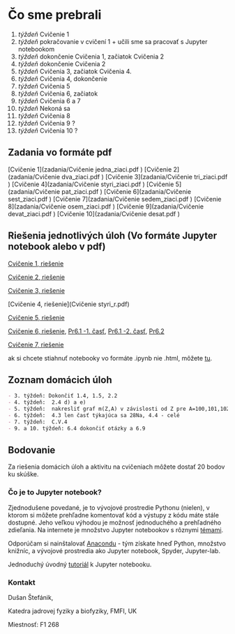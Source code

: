 # Čo sme prebrali
1. *týždeň* Cvičenie 1
2. *týždeň* pokračovanie v cvičení 1 + učili sme sa pracovať s Jupyter notebookom
3. *týždeň* dokončenie Cvičenia 1, začiatok Cvičenia 2
4. *týždeň* dokončenie Cvičenia 2
5. *týždeň* Cvičenia 3, začiatok Cvičenia 4.
6. *týždeň* Cvičenia 4, dokončenie
7. *týždeň* Cvičenia 5
8. *týždeň* Cvičenia 6, začiatok
9. *týždeň* Cvičenia 6 a 7
10. *týždeň* Nekoná sa
11. *týždeň* Cvičenia 8 
12. *týždeň* Cvičenia 9  ?
13. *týždeň* Cvičenia 10 ? 

## Zadania vo formáte pdf
[Cvičenie 1](zadania/Cvičenie jedna_ziaci.pdf ) [Cvičenie 2](zadania/Cvičenie dva_ziaci.pdf ) [Cvičenie 3](zadania/Cvičenie tri_ziaci.pdf ) [Cvičenie 4](zadania/Cvičenie styri_ziaci.pdf ) [Cvičenie 5](zadania/Cvičenie pat_ziaci.pdf )
[Cvičenie 6](zadania/Cvičenie sest_ziaci.pdf ) [Cvičenie 7](zadania/Cvičenie sedem_ziaci.pdf ) [Cvičenie 8](zadania/Cvičenie osem_ziaci.pdf ) [Cvičenie 9](zadania/Cvičenie devat_ziaci.pdf ) [Cvičenie 10](zadania/Cvičenie desat.pdf )


## Riešenia jednotlivých úloh (Vo formáte Jupyter notebook alebo v pdf)

[Cvičenie 1, riešenie](Cvicenie_jedna.html)

[Cvičenie 2, riešenie](Cvicenie_dva.html)

[Cvičenie 3, riešenie](Cvicenie_tri.html)

[Cvičenie 4, riešenie](Cvičenie styri_r.pdf)

[Cvičenie 5, riešenie](Cvicenie_pat.html)

[Cvičenie 6, riešenie](Cvicenie_sest.html), [Pr6.1 -1. časť](PR6_1-PrechodBarierou-1.JPG), [Pr6.1 -2. časť](PR6_1-PrechodBarierou-2.JPG), [Pr6.2](PR6_2.JPG)

[Cvičenie 7, riešenie](Cvicenie_sedem.html)

ak si chcete stiahnuť notebooky vo formáte .ipynb nie .html, môžete [tu](https://github.com/dusssaaan/Jadrova-fyzika-cvicenia/tree/master).

## Zoznam domácich úloh

```markdown
- 3. týždeň: Dokončiť 1.4, 1.5, 2.2
- 4. týždeň:  2.4 d) a e)
- 5. týždeň:  nakresliť graf m(Z,A) v závislosti od Z pre A=100,101,102 a C3.1 príklad
- 6. týždeň:  4.3 len časť týkajúca sa 28Na, 4.4 - celé
- 7. týždeň:  C.V.4
- 9. a 10. týždeň: 6.4 dokončiť otázky a 6.9
```

## Bodovanie

Za riešenia domácich úloh a aktivitu na cvičeniach môžete dostať 20 bodov ku skúške.

### Čo je to Jupyter notebook?

Zjednodušene povedané, je to vývojové prostredie Pythonu (nielen), v ktorom si môžete prehľadne komentovať kód a výstupy z kódu máte stále dostupné. Jeho veľkou výhodou je možnosť jednoduchého a prehľadného zdieľania. Na internete je množstvo Jupyter notebookov s rôznymi [témami](https://github.com/jupyter/jupyter/wiki/A-gallery-of-interesting-Jupyter-Notebooks).  

Odporúčam si nainštalovať [Anacondu](https://www.anaconda.com/products/individual) - tým získate hneď Python, množstvo knižníc, a vývojové prostredia ako Jupyter notebook, Spyder, Jupyter-lab.  

Jednoduchý úvodný [tutoriál](https://www.youtube.com/watch?v=3C9E2yPBw7s) k Jupyter notebooku. 

### Kontakt

Dušan Štefánik,

Katedra jadrovej fyziky a biofyziky, FMFI, UK

Miestnosť: F1 268
